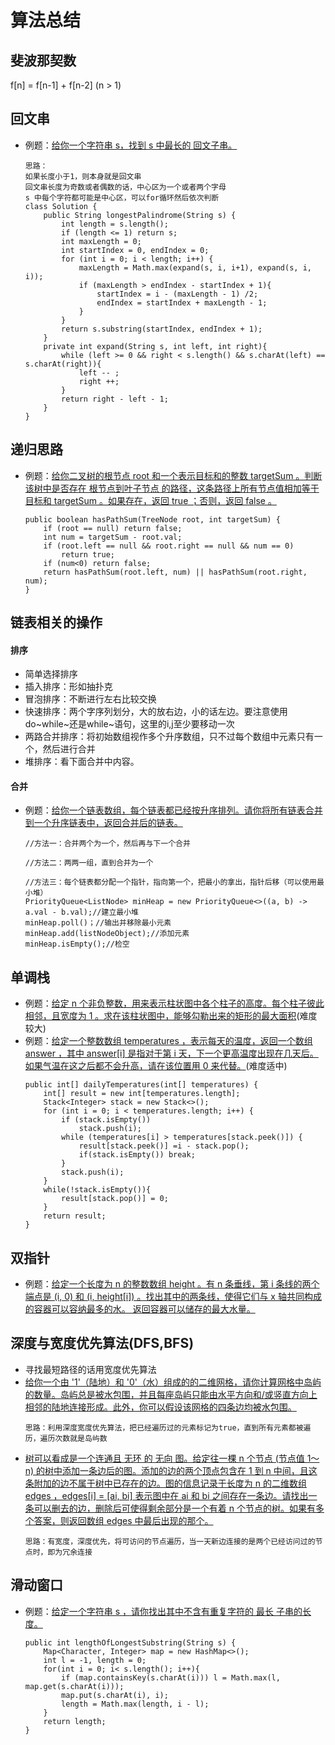 # 算法总结
## 斐波那契数
f[n] = f[n-1] + f[n-2] (n > 1)
## 回文串
- 例题：[给你一个字符串 s，找到 s 中最长的 回文子串。](https://leetcode.cn/problems/longest-palindromic-substring/description/)
    ~~~
    思路：
    如果长度小于1，则本身就是回文串
    回文串长度为奇数或者偶数的话，中心区为一个或者两个字母
    s 中每个字符都可能是中心区，可以for循环然后依次判断
    class Solution {
        public String longestPalindrome(String s) {
            int length = s.length();
            if (length <= 1) return s;
            int maxLength = 0;
            int startIndex = 0, endIndex = 0;
            for (int i = 0; i < length; i++) {
                maxLength = Math.max(expand(s, i, i+1), expand(s, i, i));
                if (maxLength > endIndex - startIndex + 1){
                    startIndex = i - (maxLength - 1) /2;
                    endIndex = startIndex + maxLength - 1;
                }
            }
            return s.substring(startIndex, endIndex + 1);
        }
        private int expand(String s, int left, int right){
            while (left >= 0 && right < s.length() && s.charAt(left) == s.charAt(right)){
                left -- ;
                right ++;
            }
            return right - left - 1;
        }
    }
    ~~~
## 递归思路
- 例题：[给你二叉树的根节点 root 和一个表示目标和的整数 targetSum 。判断该树中是否存在 根节点到叶子节点 的路径，这条路径上所有节点值相加等于目标和 targetSum 。如果存在，返回 true ；否则，返回 false 。](https://leetcode.cn/problems/path-sum/description/)
    ~~~
    public boolean hasPathSum(TreeNode root, int targetSum) {
        if (root == null) return false;
        int num = targetSum - root.val;
        if (root.left == null && root.right == null && num == 0)
            return true;
        if (num<0) return false;
        return hasPathSum(root.left, num) || hasPathSum(root.right, num);
    }
    ~~~
## 链表相关的操作
#### 排序
- 简单选择排序
- 插入排序：形如抽扑克
- 冒泡排序：不断进行左右比较交换
- 快速排序：两个字序列划分，大的放右边，小的话左边。要注意使用do~while~还是while~语句，这里的i,j至少要移动一次
- 两路合并排序：将初始数组视作多个升序数组，只不过每个数组中元素只有一个，然后进行合并
- 堆排序：看下面合并中内容。
#### 合并
- 例题：[给你一个链表数组，每个链表都已经按升序排列。请你将所有链表合并到一个升序链表中，返回合并后的链表。](https://leetcode.cn/problems/merge-k-sorted-lists/description/)
    ~~~
    //方法一：合并两个为一个，然后再与下一个合并
    
    //方法二：两两一组，直到合并为一个
    
    //方法三：每个链表都分配一个指针，指向第一个，把最小的拿出，指针后移（可以使用最小堆）
    PriorityQueue<ListNode> minHeap = new PriorityQueue<>((a, b) -> a.val - b.val);//建立最小堆
    minHeap.poll()；//输出并移除最小元素
    minHeap.add(listNodeObject);//添加元素
    minHeap.isEmpty();//检空
    ~~~
## 单调栈
- 例题：[给定 n 个非负整数，用来表示柱状图中各个柱子的高度。每个柱子彼此相邻，且宽度为 1 。求在该柱状图中，能够勾勒出来的矩形的最大面积](https://leetcode.cn/problems/largest-rectangle-in-histogram/description/)(难度较大)
- 例题：[给定一个整数数组 temperatures ，表示每天的温度，返回一个数组 answer ，其中 answer[i] 是指对于第 i 天，下一个更高温度出现在几天后。如果气温在这之后都不会升高，请在该位置用 0 来代替。](https://leetcode.cn/problems/daily-temperatures/description/)(难度适中)
    ~~~
    public int[] dailyTemperatures(int[] temperatures) {
        int[] result = new int[temperatures.length];
        Stack<Integer> stack = new Stack<>();
        for (int i = 0; i < temperatures.length; i++) {
            if (stack.isEmpty())
                stack.push(i);
            while (temperatures[i] > temperatures[stack.peek()]) {
                result[stack.peek()] =i - stack.pop();
                if(stack.isEmpty()) break;
            }
            stack.push(i);
        }
        while(!stack.isEmpty()){
            result[stack.pop()] = 0;
        }
        return result;
    }
    ~~~
## 双指针
- 例题：[给定一个长度为 n 的整数数组 height 。有 n 条垂线，第 i 条线的两个端点是 (i, 0) 和 (i, height[i]) 。找出其中的两条线，使得它们与 x 轴共同构成的容器可以容纳最多的水。
返回容器可以储存的最大水量。](https://leetcode.cn/problems/container-with-most-water/description/)
## 深度与宽度优先算法(DFS,BFS)
- 寻找最短路径的话用宽度优先算法
- [给你一个由 '1'（陆地）和 '0'（水）组成的的二维网格，请你计算网格中岛屿的数量。岛屿总是被水包围，并且每座岛屿只能由水平方向和/或竖直方向上相邻的陆地连接形成。此外，你可以假设该网格的四条边均被水包围。](https://leetcode.cn/problems/number-of-islands/description/)
    ~~~
    思路：利用深度宽度优先算法，把已经遍历过的元素标记为true，直到所有元素都被遍历，遍历次数就是岛屿数
    ~~~
- [树可以看成是一个连通且 无环 的 无向 图。给定往一棵 n 个节点 (节点值 1～n) 的树中添加一条边后的图。添加的边的两个顶点包含在 1 到 n 中间，且这条附加的边不属于树中已存在的边。图的信息记录于长度为 n 的二维数组 edges ，edges[i] = [ai, bi] 表示图中在 ai 和 bi 之间存在一条边。请找出一条可以删去的边，删除后可使得剩余部分是一个有着 n 个节点的树。如果有多个答案，则返回数组 edges 中最后出现的那个。](https://leetcode.cn/problems/redundant-connection/description/)
    ~~~
    思路：有宽度，深度优先，将可访问的节点遍历，当一天新边连接的是两个已经访问过的节点时，即为冗余连接
    ~~~
## 滑动窗口
- 例题：[给定一个字符串 s ，请你找出其中不含有重复字符的 最长 
子串的长度。](https://leetcode.cn/problems/longest-substring-without-repeating-characters/description/)
    ~~~
    public int lengthOfLongestSubstring(String s) {
        Map<Character, Integer> map = new HashMap<>();
        int l = -1, length = 0;
        for(int i = 0; i< s.length(); i++){
            if (map.containsKey(s.charAt(i))) l = Math.max(l, map.get(s.charAt(i)));
            map.put(s.charAt(i), i);
            length = Math.max(length, i - l);
        }
        return length;
    }
    ~~~
